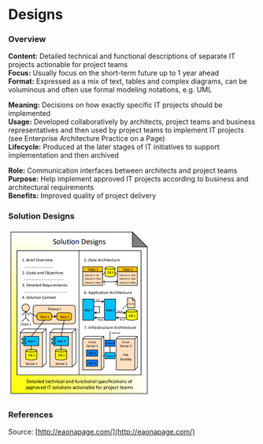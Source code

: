 # Designs

### Overview

**Content:** Detailed technical and functional descriptions of separate IT projects actionable for project teams  
**Focus:** Usually focus on the short-term future up to 1 year ahead  
**Format:** Expressed as a mix of text, tables and complex diagrams, can be voluminous and often use formal modeling notations, e.g. UML

**Meaning:** Decisions on how exactly specific IT projects should be implemented  
**Usage:** Developed collaboratively by architects, project teams and business representatives and then used by project teams to implement IT projects \(see Enterprise Architecture Practice on a Page\)  
**Lifecycle:** Produced at the later stages of IT initiatives to support implementation and then archived

**Role:** Communication interfaces between architects and project teams  
**Purpose:** Help implement approved IT projects according to business and architectural requirements  
**Benefits:** Improved quality of project delivery

### Solution Designs

![Source: eaonapage.com](../.gitbook/assets/csvlod_designs_solution_designs.png)

### References

Source: [http://eaonapage.com/](http://eaonapage.com/)

